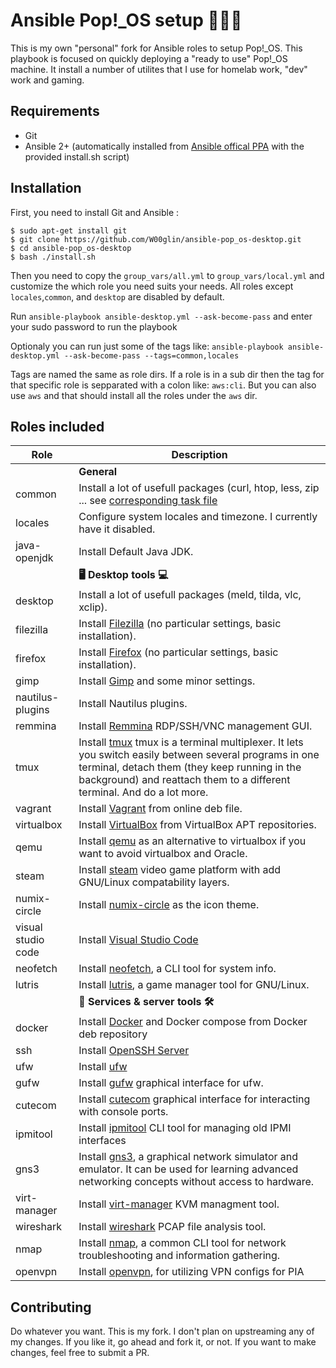 # Ansible Pop!_OS setup 🧑🏼‍💻
This is my own "personal" fork for Ansible roles to setup Pop!_OS. This playbook is focused on quickly deploying a "ready to use" Pop!_OS machine. It install a number of utilites that I use for homelab work, "dev" work and gaming.


## Requirements
- Git
- Ansible 2+ (automatically installed from [Ansible offical PPA](https://launchpad.net/~ansible/+archive/ubuntu/ansible) with the provided install.sh script)


## Installation
First, you need to install Git and Ansible :
```
$ sudo apt-get install git
$ git clone https://github.com/W00glin/ansible-pop_os-desktop.git
$ cd ansible-pop_os-desktop
$ bash ./install.sh
```

Then you need to copy the `group_vars/all.yml` to `group_vars/local.yml` and customize the which role you need suits your needs. All roles except `locales`,`common`, and `desktop` are disabled by default.

Run `ansible-playbook ansible-desktop.yml --ask-become-pass` and enter your sudo password to run the playbook

Optionaly you can run just some of the tags like:
`ansible-playbook ansible-desktop.yml --ask-become-pass --tags=common,locales`

Tags are named the same as role dirs. If a role is in a sub dir then the tag for that specific role is sepparated with a colon like: `aws:cli`. But you can also use `aws` and that should install all the roles under the `aws` dir.

## Roles included

| Role                     | Description|
| ------------------------ | ------------------------------------------------------------------------------------------------------------------------------------------------------------------------------------------------------------------------------------------------------------------------------------------------------------------------------------- |
|                         |**General**|
| common                  | Install a lot of usefull packages (curl, htop, less, zip ... see [corresponding task file](hhttps://github.com/W00glin/ansible-pop_os-desktop/blob/master/roles/common/tasks/main.yml) |
| locales                 | Configure system locales and timezone. I currently have it disabled. |
| java-openjdk            | Install Default Java JDK.|
|                         | **🖥️ Desktop tools 💻** |
| desktop                 | Install a lot of usefull packages (meld, tilda, vlc, xclip). |
| filezilla               | Install [Filezilla](https://filezilla-project.org/) (no particular settings, basic installation). | 
| firefox                 | Install [Firefox](https://www.mozilla.org/firefox/) (no particular settings, basic installation). | 
| gimp                    | Install [Gimp](https://www.gimp.org/) and some minor settings. |
| nautilus-plugins        | Install Nautilus plugins.|
| remmina                 | Install [Remmina](http://www.remmina.org/) RDP/SSH/VNC management GUI. |
| tmux                    | Install [tmux](https://github.com/tmux/tmux/wiki) tmux is a terminal multiplexer. It lets you switch easily between several programs in one terminal, detach them (they keep running in the background) and reattach them to a different terminal. And do a lot more. |
| vagrant                 | Install [Vagrant](https://www.vagrantup.com/) from online deb file. |
| virtualbox              | Install [VirtualBox](https://www.virtualbox.org/) from VirtualBox APT repositories. |
| qemu                    | Install [qemu](https://www.qemu.org/) as an alternative to virtualbox if you want to avoid virtualbox and Oracle.| 
| steam                   | Install [steam](https://store.steampowered.com/) video game platform with add GNU/Linux compatability layers.|
| numix-circle            | Install [numix-circle](https://github.com/numixproject/numix-icon-theme-circle) as the icon theme. |
| visual studio code      | Install [Visual Studio Code](https://code.visualstudio.com/) |
| neofetch                | Install [neofetch](https://github.com/dylanaraps/neofetch), a CLI tool for system info.|
| lutris                  | Install [lutris](https://lutris.net/), a game manager tool for GNU/Linux.|
|                         | **📡 Services & server tools 🛠️** |
| docker                  | Install [Docker](https://www.docker.com/) and Docker compose from Docker deb repository|
| ssh                     | Install [OpenSSH Server](http://www.openssh.com/)      | 
| ufw                     | Install [ufw](https://help.ubuntu.com/community/UFW) |
| gufw                    | Install [gufw](https://help.ubuntu.com/community/Gufw) graphical interface for ufw.|
| cutecom                 | Install [cutecom](https://help.ubuntu.com/community/Cutecom) graphical interface for interacting with console ports.|
| ipmitool                | Install [ipmitool](https://help.ubuntu.com/community/IPMI) CLI tool for managing old IPMI interfaces |
| gns3                    | Install [gns3](https://www.gns3.com/), a graphical network simulator and emulator. It can be used for learning advanced networking concepts without access to hardware. |
| virt-manager            | Install [virt-manager](https://virt-manager.org/) KVM managment tool.|
| wireshark               | Install [wireshark](https://www.wireshark.org/) PCAP file analysis tool.|
| nmap                    | Install [nmap](https://nmap.org/), a common CLI tool for network troubleshooting and information gathering.|
| openvpn                 | Install [openvpn](https://help.ubuntu.com/community/OpenVPN), for utilizing VPN configs for PIA|

## Contributing
Do whatever you want. This is my fork. I don't plan on upstreaming any of my changes. If you like it, go ahead and fork it, or not. If you want to make changes, feel free to submit a PR.